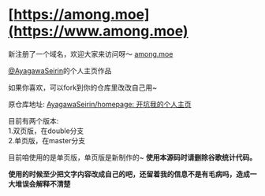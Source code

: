# [https://among.moe](https://www.among.moe)

新注册了一个域名，欢迎大家来访问呀～ [among.moe](https://www.among.moe)

[@AyagawaSeirin](https://github.com/AyagawaSeirin)的个人主页作品

如果你喜欢，可以fork到你的仓库里改改自己用~

原仓库地址: [AyagawaSeirin/homepage: 开坑我的个人主页](https://github.com/AyagawaSeirin/homepage)

目前有两个版本:<br>
1.双页版，在double分支<br>
2.单页版，在master分支

目前咱使用的是单页版，单页版是新制作的~
**使用本源码时请删除谷歌统计代码。**

**使用的时候至少把文字内容改成自己的吧，还留着我的信息不是有毛病吗，造成一大堆误会解释不清楚**
